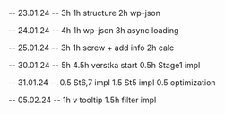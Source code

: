 -- 23.01.24 -- 3h
1h structure
2h wp-json

-- 24.01.24 -- 4h
1h wp-json
3h async loading

-- 25.01.24 -- 3h
1h screw + add info
2h calc

-- 30.01.24 -- 5h
4.5h verstka start
0.5h Stage1 impl

-- 31.01.24 --
0.5 St6,7 impl
1.5 St5 impl
0.5 optimization

-- 05.02.24 --
1h v tooltip
1.5h filter impl
